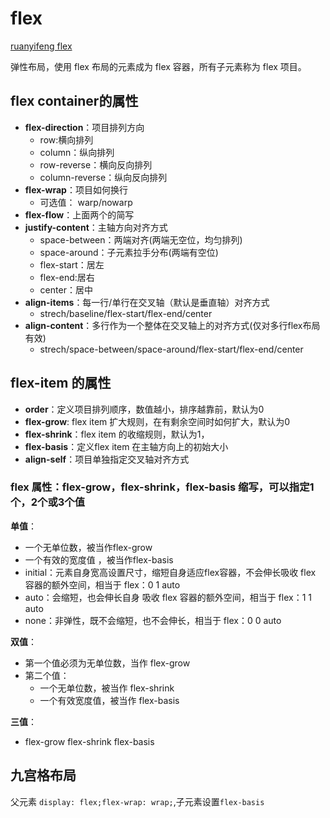 # flex
[ruanyifeng flex](https://www.ruanyifeng.com/blog/2015/07/flex-grammar.html)

弹性布局，使用 flex 布局的元素成为 flex 容器，所有子元素称为 flex 项目。
## flex container的属性
- **flex-direction**：项目排列方向
  - row:横向排列
  - column：纵向排列
  - row-reverse：横向反向排列
  - column-reverse：纵向反向排列
- **flex-wrap**：项目如何换行
  - 可选值： warp/nowarp
- **flex-flow**：上面两个的简写
- **justify-content**：主轴方向对齐方式
  - space-between：两端对齐(两端无空位，均匀排列)
  - space-around：子元素拉手分布(两端有空位)
  - flex-start：居左
  - flex-end:居右
  - center：居中
- **align-items**：每一行/单行在交叉轴（默认是垂直轴）对齐方式
  - strech/baseline/flex-start/flex-end/center
- **align-content**：多行作为一个整体在交叉轴上的对齐方式(仅对多行flex布局有效)
  - strech/space-between/space-around/flex-start/flex-end/center

## flex-item 的属性
- **order**：定义项目排列顺序，数值越小，排序越靠前，默认为0
- **flex-grow**: flex item 扩大规则，在有剩余空间时如何扩大，默认为0
- **flex-shrink**：flex item 的收缩规则，默认为1，
- **flex-basis**：定义flex item 在主轴方向上的初始大小
- **align-self**：项目单独指定交叉轴对齐方式

### flex 属性：flex-grow，flex-shrink，flex-basis 缩写，可以指定1个，2个或3个值

**单值**：
  - 一个无单位数，被当作flex-grow
  - 一个有效的宽度值 ，被当作flex-basis
  - initial：元素自身宽高设置尺寸，缩短自身适应flex容器，不会伸长吸收 flex 容器的额外空间，相当于 flex：0 1 auto
  - auto：会缩短，也会伸长自身 吸收 flex 容器的额外空间，相当于 flex：1 1 auto
  - none：非弹性，既不会缩短，也不会伸长，相当于 flex：0 0 auto

**双值**：
  - 第一个值必须为无单位数，当作 flex-grow
  - 第二个值：
    - 一个无单位数，被当作 flex-shrink
    - 一个有效宽度值，被当作 flex-basis

**三值**：
  - flex-grow flex-shrink flex-basis

## 九宫格布局
父元素 
``display: flex;flex-wrap: wrap;``,子元素设置``flex-basis``















